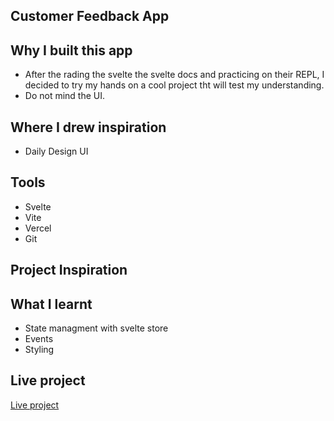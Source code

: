## Customer Feedback App

## Why I built this app
-  After the rading the svelte the svelte docs and practicing on their REPL, I decided to try my hands on a cool project tht will test my understanding.
- Do not mind the UI.

## Where I drew inspiration
- Daily Design UI


## Tools
- Svelte
- Vite 
- Vercel
- Git

## Project Inspiration


## What I learnt
- State managment with svelte store
- Events
- Styling

## Live project
[Live project](https://customer-feedback-app-eta.vercel.app/)
